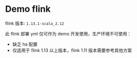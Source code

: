 # Demo flink

flink 版本: `1.13.1-scala_2.12`

此 flink 部署 yml 仅可作为 demo 开发使用，生产环境不可使用：

- 缺乏 ha 配置
- 仅适用于 flink 1.13 以上版本，flink 1.11 版本需要参考其他方案